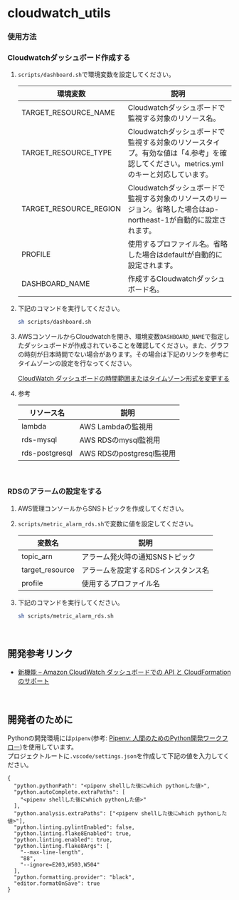 # cloudwatch_utils

### 使用方法
### Cloudwatchダッシュボード作成する
1. `scripts/dashboard.sh`で環境変数を設定してください。

    |  環境変数  |  説明  |
    | ---- | ---- |
    |  TARGET_RESOURCE_NAME  |  Cloudwatchダッシュボードで監視する対象のリソース名。  |
    |  TARGET_RESOURCE_TYPE  |  Cloudwatchダッシュボードで監視する対象のリソースタイプ。有効な値は「4.参考」を確認してください。metrics.ymlのキーと対応しています。  |
    |  TARGET_RESOURCE_REGION  | Cloudwatchダッシュボードで監視する対象のリソースのリージョン。省略した場合はap-northeast-1が自動的に設定されます。  |
    |  PROFILE  |  使用するプロファイル名。省略した場合はdefaultが自動的に設定されます。  |
    |  DASHBOARD_NAME  |  作成するCloudwatchダッシュボード名。  |

2. 下記のコマンドを実行してください。

    ```sh
    sh scripts/dashboard.sh
    ```

3. AWSコンソールからCloudwatchを開き、環境変数`DASHBOARD_NAME`で指定したダッシュボードが作成されていることを確認してください。また、グラフの時刻が日本時間でない場合があります。その場合は下記のリンクを参考にタイムゾーンの設定を行なってください。

    [CloudWatch ダッシュボードの時間範囲またはタイムゾーン形式を変更する](https://docs.aws.amazon.com/ja_jp/AmazonCloudWatch/latest/monitoring/change_dashboard_time_format.html)

4. 参考

    |  リソース名  |  説明  |
    | ---- | ---- |
    | lambda | AWS Lambdaの監視用 |
    | rds-mysql | AWS RDSのmysql監視用 |
    | rds-postgresql | AWS RDSのpostgresql監視用 |

<br />

### RDSのアラームの設定をする
1. AWS管理コンソールからSNSトピックを作成してください。

2. `scripts/metric_alarm_rds.sh`で変数に値を設定してください。

    |  変数名  |  説明  |
    | ---- | ---- |
    | topic_arn | アラーム発火時の通知SNSトピック |
    | target_resource | アラームを設定するRDSインスタンス名 |
    | profile | 使用するプロファイル名 |

3. 下記のコマンドを実行してください。
    ```sh
    sh scripts/metric_alarm_rds.sh
    ```

<br />

## 開発参考リンク
- [新機能 – Amazon CloudWatch ダッシュボードでの API と CloudFormation のサポート](https://aws.amazon.com/jp/blogs/news/new-api-cloudformation-support-for-amazon-cloudwatch-dashboards/)

<br />

## 開発者のために
Pythonの開発環境には`pipenv`(参考: [Pipenv: 人間のためのPython開発ワークフロー](https://pipenv-ja.readthedocs.io/ja/translate-ja/))を使用しています。  
プロジェクトルートに`.vscode/settings.json`を作成して下記の値を入力してください。
```
{
  "python.pythonPath": "<pipenv shellした後にwhich pythonした値>",
  "python.autoComplete.extraPaths": [
    "<pipenv shellした後にwhich pythonした値>"
  ],
  "python.analysis.extraPaths": ["<pipenv shellした後にwhich pythonした値>"],
  "python.linting.pylintEnabled": false,
  "python.linting.flake8Enabled": true,
  "python.linting.enabled": true,
  "python.linting.flake8Args": [
    "--max-line-length",
    "88",
    "--ignore=E203,W503,W504"
  ],
  "python.formatting.provider": "black",
  "editor.formatOnSave": true
}
```
